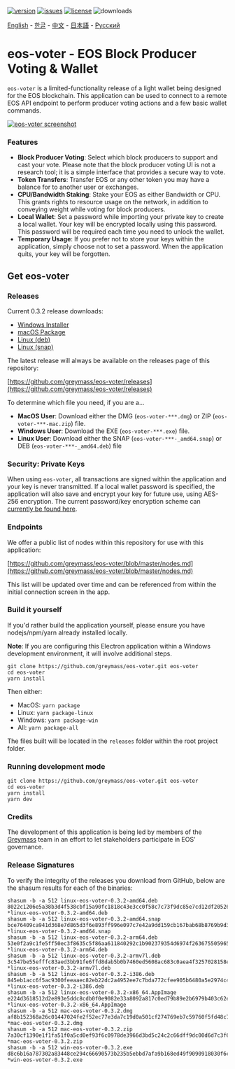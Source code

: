 [![version](https://img.shields.io/github/release/greymass/eos-voter/all.svg)](https://github.com/greymass/eos-voter/releases)
[![issues](https://img.shields.io/github/issues/greymass/eos-voter.svg)](https://github.com/greymass/eos-voter/issues)
[![license](https://img.shields.io/badge/license-MIT-blue.svg)](https://raw.githubusercontent.com/greymass/eos-voter/master/LICENSE)
![downloads](https://img.shields.io/github/downloads/greymass/eos-voter/total.svg)

[English](https://github.com/greymass/eos-voter/blob/master/README.md) - [한글](https://github.com/greymass/eos-voter/blob/master/README.kr.md) - [中文](https://github.com/greymass/eos-voter/blob/master/README.zh.md) - [日本語](https://github.com/greymass/eos-voter/blob/master/README.ja.md) - [Русский](https://github.com/greymass/eos-voter/blob/master/README.ru.md)

# eos-voter - EOS Block Producer Voting & Wallet

`eos-voter` is a limited-functionality release of a light wallet being designed for the EOS blockchain. This application can be used to connect to a remote EOS API endpoint to perform producer voting actions and a few basic wallet commands.

[![eos-voter screenshot](https://raw.githubusercontent.com/greymass/eos-voter/master/eos-voter.png)](https://raw.githubusercontent.com/greymass/eos-voter/master/eos-voter.png)

### Features

- **Block Producer Voting**: Select which block producers to support and cast your vote. Please note that the block producer voting UI is not a research tool; it is a simple interface that provides a secure way to vote.
- **Token Transfers**: Transfer EOS or any other token you may have a balance for to another user or exchanges.
- **CPU/Bandwidth Staking**: Stake your EOS as either Bandwidth or CPU. This grants rights to resource usage on the network, in addition to conveying weight while voting for block producers.
- **Local Wallet**: Set a password while importing your private key to create a local wallet. Your key will be encrypted locally using this password. This password will be required each time you need to unlock the wallet.
- **Temporary Usage**: If you prefer not to store your keys within the application, simply choose not to set a password. When the application quits, your key will be forgotten.

## Get eos-voter

### Releases

Current 0.3.2 release downloads:

- [Windows Installer](https://github.com/greymass/eos-voter/releases/download/v0.3.2/win-eos-voter-0.3.2.exe)
- [macOS Package](https://github.com/greymass/eos-voter/releases/download/v0.3.2/mac-eos-voter-0.3.2.dmg)
- [Linux (deb)](https://github.com/greymass/eos-voter/releases/download/v0.3.2/linux-eos-voter-0.3.2-amd64.deb)
- [Linux (snap)](https://github.com/greymass/eos-voter/releases/download/v0.3.2/linux-eos-voter-0.3.2-amd64.snap)

The latest release will always be available on the releases page of this repository:

[https://github.com/greymass/eos-voter/releases](https://github.com/greymass/eos-voter/releases)

To determine which file you need, if you are a...

- **MacOS User**: Download either the DMG (`eos-voter-***.dmg`) or ZIP (`eos-voter-***-mac.zip`) file.
- **Windows User**: Download the EXE (`eos-voter-***.exe`) file.
- **Linux User**: Download either the SNAP (`eos-voter-***-_amd64.snap`) or DEB (`eos-voter-***-_amd64.deb`) file

### Security: Private Keys

When using `eos-voter`, all transactions are signed within the application and your key is never transmitted. If a local wallet password is specified, the application will also save and encrypt your key for future use, using AES-256 encryption. The current password/key encryption scheme can [currently be found here](https://github.com/aaroncox/eos-voter/blob/master/app/shared/actions/wallet.js#L71-L86).

### Endpoints

We offer a public list of nodes within this repository for use with this application:

[https://github.com/greymass/eos-voter/blob/master/nodes.md](https://github.com/greymass/eos-voter/blob/master/nodes.md)

This list will be updated over time and can be referenced from within the initial connection screen in the app.

### Build it yourself

If you'd rather build the application yourself, please ensure you have nodejs/npm/yarn already installed locally.

**Note**: If you are configuring this Electron application within a Windows development environment, it will involve additional steps.

```
git clone https://github.com/greymass/eos-voter.git eos-voter
cd eos-voter
yarn install
```

Then either:

- MacOS: `yarn package`
- Linux: `yarn package-linux`
- Windows: `yarn package-win`
- All: `yarn package-all`

The files built will be located in the `releases` folder within the root project folder.

### Running development mode

```
git clone https://github.com/greymass/eos-voter.git eos-voter
cd eos-voter
yarn install
yarn dev
```

### Credits

The development of this application is being led by members of the [Greymass](https://greymass.com) team in an effort to let stakeholders participate in EOS’ governance.

### Release Signatures

To verify the integrity of the releases you download from GitHub, below are the shasum results for each of the binaries:

```
shasum -b -a 512 linux-eos-voter-0.3.2-amd64.deb
8022c1206e5a38b3d4f538cbf15a90fc1818c43e3cc0f58c7c73f9dc85e7cd12df20526a298611704d56d8a7429a7bcccc80aac5aba086729cd04f804f51a773 *linux-eos-voter-0.3.2-amd64.deb
shasum -b -a 512 linux-eos-voter-0.3.2-amd64.snap
bce76409ca941d368e7d865d3f6e893ff996e097c7e42a9dd159cb167bab68b8769b9d313b38633e89e1d6dcec180db49f67d8321a9e7a90be21b38958534430 *linux-eos-voter-0.3.2-amd64.snap
shasum -b -a 512 linux-eos-voter-0.3.2-arm64.deb
53e0f2a9c1fe5ff50ec3f8635c5f86aa611840292c1b902379354d6974f2636755059654d2305af43e968f2df90be75bd801125465d40307e3d851dc43a38c7d *linux-eos-voter-0.3.2-arm64.deb
shasum -b -a 512 linux-eos-voter-0.3.2-armv7l.deb
3c547be55efffc83aed3bb91fe6ffd8dab5b0b7460ed5608ac683c0aea4f3257028158eaa4e5db55bdff4d2e97dd0f277104540f5e2e36741db6f4384e27d90b *linux-eos-voter-0.3.2-armv7l.deb
shasum -b -a 512 linux-eos-voter-0.3.2-i386.deb
845eb1acc6f5ac9300feeaaec82eb22dc2a4952ee7c7bda772cfee905b6480a5e2974c4be53853441351f33a83960b590aa16c8baaeb346df5ae79e1a177a67f *linux-eos-voter-0.3.2-i386.deb
shasum -b -a 512 linux-eos-voter-0.3.2-x86_64.AppImage
e224d3618512d2e893e5ddc8cdb0f0e9082e33a8092a817c0ed79b89e2b6979b403c62ed0df012cd8bc13f4cb7dff31e162e09903073d0f4e14833f086106125 *linux-eos-voter-0.3.2-x86_64.AppImage
shasum -b -a 512 mac-eos-voter-0.3.2.dmg
af8b152368a26c01447024fe2f52ec77e3da7c19d0a501cf274769eb7c59760f5fd48c77e95a812e5d15ebcba5e132061ec8ce37fe4893da75a4cdae76650716 *mac-eos-voter-0.3.2.dmg
shasum -b -a 512 mac-eos-voter-0.3.2.zip
7a30cf1390e1f1fa51f0a5cd0ef93f6c0978de3966d3bd5c24c2c66dff9dc00d6d7c3f6434a65c37789c6d86a661877da5388e22470b44327303502b3b62a573 *mac-eos-voter-0.3.2.zip
shasum -b -a 512 win-eos-voter-0.3.2.exe
d8c6b16a787302a83448ce294c66690573b235b5ebbd7afa9b168ed49f9090918030f6c2d161bc3217bf138f10969bb441385a6190e67f730feee8109ccbfa71 *win-eos-voter-0.3.2.exe
```
